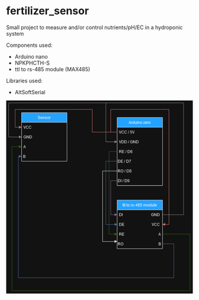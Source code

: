 # fertilizer_sensor
Small project to measure and/or control nutrients/pH/EC in a hydroponic system

Components used:
- Arduino nano
- NPKPHCTH-S
- ttl to rs-485 module (MAX485)

Libraries used:
- AltSoftSerial

![Sensor.drawio](Sensor.drawio.png)
